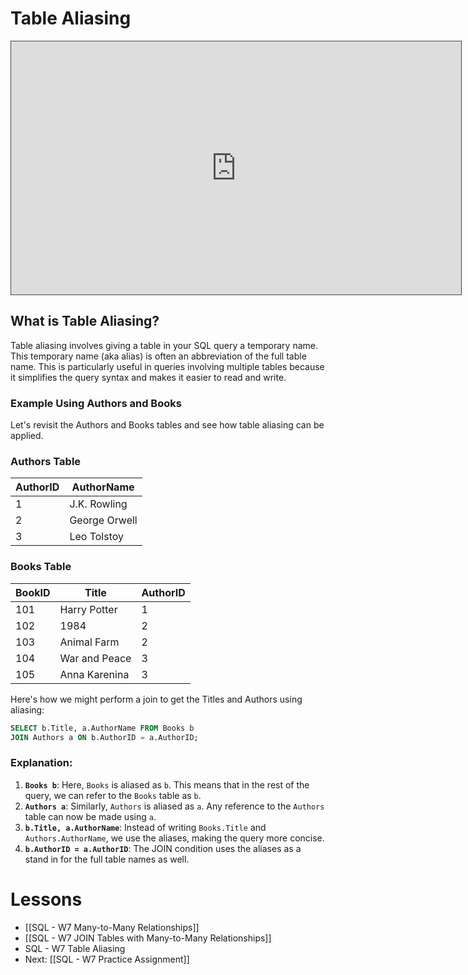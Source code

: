 
# Table Aliasing

<iframe src="https://egator.hosted.panopto.com/Panopto/Pages/Embed.aspx?id=81bef28a-deff-41c0-9675-b0fb000ec500&autoplay=false&offerviewer=true&showtitle=true&showbrand=true&captions=false&interactivity=all" height="405" width="720" style="border: 1px solid #464646;" allowfullscreen allow="autoplay" aria-label="Panopto Embedded Video Player"></iframe>

## What is Table Aliasing?

Table aliasing involves giving a table in your SQL query a temporary name. This temporary name (aka alias) is often an abbreviation of the full table name. This is particularly useful in queries involving multiple tables because it simplifies the query syntax and makes it easier to read and write.

### Example Using Authors and Books

Let's revisit the Authors and Books tables and see how table aliasing can be applied.
### Authors Table
|AuthorID|AuthorName|
|---|---|
|1|J.K. Rowling|
|2|George Orwell|
|3|Leo Tolstoy|
### Books Table
|BookID|Title|AuthorID|
|---|---|---|
|101|Harry Potter|1|
|102|1984|2|
|103|Animal Farm|2|
|104|War and Peace|3|
|105|Anna Karenina|3|

Here's how we might perform a join to get the Titles and Authors using aliasing:

```sql
SELECT b.Title, a.AuthorName FROM Books b
JOIN Authors a ON b.AuthorID = a.AuthorID;
```
### Explanation:

1. **`Books b`**: Here, `Books` is aliased as `b`. This means that in the rest of the query, we can refer to the `Books` table as `b`.
2. **`Authors a`**: Similarly, `Authors` is aliased as `a`. Any reference to the `Authors` table can now be made using `a`.
3. **`b.Title, a.AuthorName`**: Instead of writing `Books.Title` and `Authors.AuthorName`, we use the aliases, making the query more concise.
4. **`b.AuthorID = a.AuthorID`**: The JOIN condition uses the aliases as a stand in for the full table names as well.

# Lessons
- [[SQL - W7 Many-to-Many Relationships]]
- [[SQL - W7 JOIN Tables with Many-to-Many Relationships]]
- SQL - W7 Table Aliasing
- Next: [[SQL - W7 Practice Assignment]]

